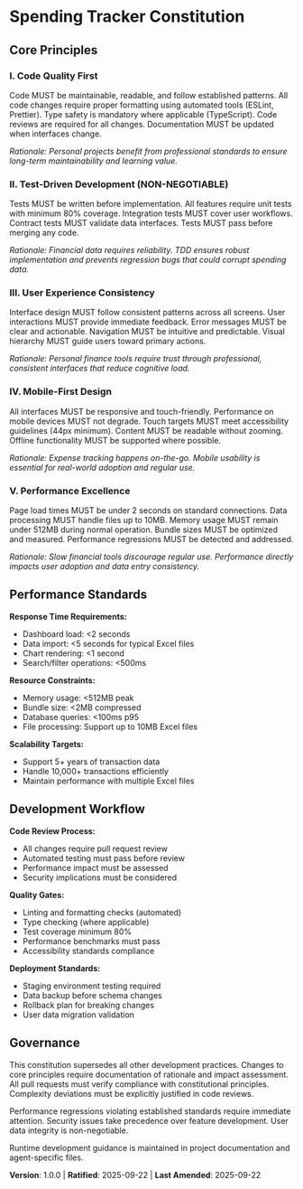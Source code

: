 <!--
Sync Impact Report:
Version change: Initial → 1.0.0
Added sections:
- 5 core principles focused on code quality, testing, UX, mobile, and performance
- Performance Standards section
- Development Workflow section
- Updated governance rules

Templates requiring updates:
✅ Updated constitution.md
⚠ Need to validate template consistency

Follow-up TODOs: None
-->

# Spending Tracker Constitution

## Core Principles

### I. Code Quality First
Code MUST be maintainable, readable, and follow established patterns. All code changes require proper formatting using automated tools (ESLint, Prettier). Type safety is mandatory where applicable (TypeScript). Code reviews are required for all changes. Documentation MUST be updated when interfaces change.

*Rationale: Personal projects benefit from professional standards to ensure long-term maintainability and learning value.*

### II. Test-Driven Development (NON-NEGOTIABLE)
Tests MUST be written before implementation. All features require unit tests with minimum 80% coverage. Integration tests MUST cover user workflows. Contract tests MUST validate data interfaces. Tests MUST pass before merging any code.

*Rationale: Financial data requires reliability. TDD ensures robust implementation and prevents regression bugs that could corrupt spending data.*

### III. User Experience Consistency
Interface design MUST follow consistent patterns across all screens. User interactions MUST provide immediate feedback. Error messages MUST be clear and actionable. Navigation MUST be intuitive and predictable. Visual hierarchy MUST guide users toward primary actions.

*Rationale: Personal finance tools require trust through professional, consistent interfaces that reduce cognitive load.*

### IV. Mobile-First Design
All interfaces MUST be responsive and touch-friendly. Performance on mobile devices MUST not degrade. Touch targets MUST meet accessibility guidelines (44px minimum). Content MUST be readable without zooming. Offline functionality MUST be supported where possible.

*Rationale: Expense tracking happens on-the-go. Mobile usability is essential for real-world adoption and regular use.*

### V. Performance Excellence
Page load times MUST be under 2 seconds on standard connections. Data processing MUST handle files up to 10MB. Memory usage MUST remain under 512MB during normal operation. Bundle sizes MUST be optimized and measured. Performance regressions MUST be detected and addressed.

*Rationale: Slow financial tools discourage regular use. Performance directly impacts user adoption and data entry consistency.*

## Performance Standards

**Response Time Requirements:**
- Dashboard load: <2 seconds
- Data import: <5 seconds for typical Excel files
- Chart rendering: <1 second
- Search/filter operations: <500ms

**Resource Constraints:**
- Memory usage: <512MB peak
- Bundle size: <2MB compressed
- Database queries: <100ms p95
- File processing: Support up to 10MB Excel files

**Scalability Targets:**
- Support 5+ years of transaction data
- Handle 10,000+ transactions efficiently
- Maintain performance with multiple Excel files

## Development Workflow

**Code Review Process:**
- All changes require pull request review
- Automated testing must pass before review
- Performance impact must be assessed
- Security implications must be considered

**Quality Gates:**
- Linting and formatting checks (automated)
- Type checking (where applicable)
- Test coverage minimum 80%
- Performance benchmarks must pass
- Accessibility standards compliance

**Deployment Standards:**
- Staging environment testing required
- Data backup before schema changes
- Rollback plan for breaking changes
- User data migration validation

## Governance

This constitution supersedes all other development practices. Changes to core principles require documentation of rationale and impact assessment. All pull requests must verify compliance with constitutional principles. Complexity deviations must be explicitly justified in code reviews.

Performance regressions violating established standards require immediate attention. Security issues take precedence over feature development. User data integrity is non-negotiable.

Runtime development guidance is maintained in project documentation and agent-specific files.

**Version**: 1.0.0 | **Ratified**: 2025-09-22 | **Last Amended**: 2025-09-22